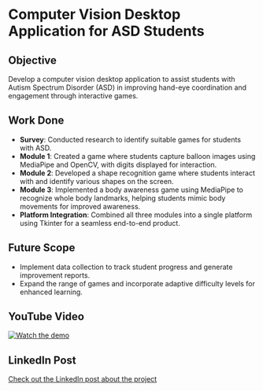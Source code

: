 # Computer Vision Desktop Application for ASD Students

## Objective
Develop a computer vision desktop application to assist students with Autism Spectrum Disorder (ASD) in improving hand-eye coordination and engagement through interactive games.

## Work Done
- **Survey**: Conducted research to identify suitable games for students with ASD.
- **Module 1**: Created a game where students capture balloon images using MediaPipe and OpenCV, with digits displayed for interaction.
- **Module 2**: Developed a shape recognition game where students interact with and identify various shapes on the screen.
- **Module 3**: Implemented a body awareness game using MediaPipe to recognize whole body landmarks, helping students mimic body movements for improved awareness.
- **Platform Integration**: Combined all three modules into a single platform using Tkinter for a seamless end-to-end product.

## Future Scope
- Implement data collection to track student progress and generate improvement reports.
- Expand the range of games and incorporate adaptive difficulty levels for enhanced learning.

## YouTube Video
[![Watch the demo](https://img.youtube.com/vi/9Jj5IrdlsiM/hqdefault.jpg)](https://www.youtube.com/watch?v=9Jj5IrdlsiM)

## LinkedIn Post
[Check out the LinkedIn post about the project]([https://www.linkedin.com/posts/7158532209841184768/](https://www.linkedin.com/posts/siddh-pandya_autism-computervision-india-activity-7158656421826289664-wrhL?utm_source=share&utm_medium=member_desktop))
